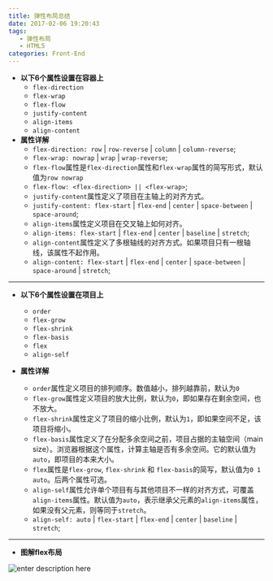 ```yaml
---
title: 弹性布局总结
date: 2017-02-06 19:20:43
tags: 
   - 弹性布局
   - HTML5
categories: Front-End
---
```


- **以下6个属性设置在容器上**
	- `flex-direction`
	- `flex-wrap`
	- `flex-flow`
	- `justify-content`
	- `align-items`
	- `align-content`
-  **属性详解**
	- `flex-direction: row` | `row-reverse` | `column` | `column-reverse`;
	- `flex-wrap: nowrap` | `wrap` | `wrap-reverse`;
	- `flex-flow`属性是`flex-direction`属性和`flex-wrap`属性的简写形式，默认值为`row nowrap`
	 -  `flex-flow: <flex-direction> || <flex-wrap>`;
	- `justify-content`属性定义了项目在主轴上的对齐方式。
	 - `justify-content: flex-start` | `flex-end` | `center` | `space-between` | `space-around`;
	- `align-items`属性定义项目在交叉轴上如何对齐。
	 - `align-items: flex-start` | `flex-end` | `center` | `baseline` | `stretch`;
	- `align-content`属性定义了多根轴线的对齐方式。如果项目只有一根轴线，该属性不起作用。
	 - `align-content: flex-start` | `flex-end` | `center` | `space-between` | `space-around` | `stretch`;

---

- **以下6个属性设置在项目上**
	- `order`
	- `flex-grow`
	- `flex-shrink`
	- `flex-basis`
	- `flex`
	- `align-self`

- **属性详解**
	- `order`属性定义项目的排列顺序。数值越小，排列越靠前，默认为`0`
	- `flex-grow`属性定义项目的放大比例，默认为`0`，即如果存在剩余空间，也不放大。
	- `flex-shrink`属性定义了项目的缩小比例，默认为`1`，即如果空间不足，该项目将缩小。
	- `flex-basis`属性定义了在分配多余空间之前，项目占据的主轴空间（main size）。浏览器根据这个属性，计算主轴是否有多余空间。它的默认值为`auto`，即项目的本来大小。
	- `flex`属性是`flex-grow`, `flex-shrink` 和 `flex-basis`的简写，默认值为`0 1 auto`。后两个属性可选。
	- `align-self`属性允许单个项目有与其他项目不一样的对齐方式，可覆盖`align-items`属性。默认值为`auto`，表示继承父元素的`align-items`属性，如果没有父元素，则等同于`stretch`。
	- `align-self: auto` | `flex-start` | `flex-end` | `center` | `baseline` | `stretch`;

---

- **图解flex布局**


![enter description here][1]


  [1]: http://7xq6al.com1.z0.glb.clouddn.com/0001.jpg